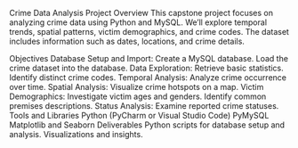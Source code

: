 Crime Data Analysis Project
Overview
This capstone project focuses on analyzing crime data using Python and MySQL. We’ll explore temporal trends, spatial patterns, victim demographics, and crime codes. The dataset includes information such as dates, locations, and crime details.

Objectives
Database Setup and Import:
Create a MySQL database.
Load the crime dataset into the database.
Data Exploration:
Retrieve basic statistics.
Identify distinct crime codes.
Temporal Analysis:
Analyze crime occurrence over time.
Spatial Analysis:
Visualize crime hotspots on a map.
Victim Demographics:
Investigate victim ages and genders.
Identify common premises descriptions.
Status Analysis:
Examine reported crime statuses.
Tools and Libraries
Python (PyCharm or Visual Studio Code)
PyMySQL
Matplotlib and Seaborn
Deliverables
Python scripts for database setup and analysis.
Visualizations and insights.
